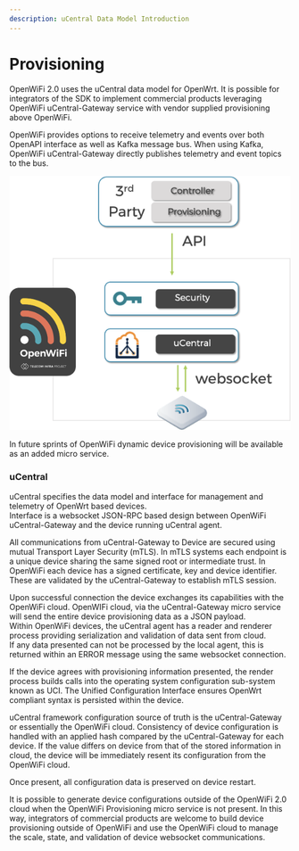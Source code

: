 ```yaml
---
description: uCentral Data Model Introduction
---
```


# Provisioning

OpenWiFi 2.0 uses the uCentral data model for OpenWrt. It is possible for integrators of the SDK to implement commercial products leveraging OpenWiFi uCentral-Gateway service with vendor supplied provisioning above OpenWiFi. 

OpenWiFi provides options to receive telemetry and events over both OpenAPI interface as well as Kafka message bus. When using Kafka, OpenWiFi uCentral-Gateway directly publishes telemetry and event topics to the bus.

![3rd Party Minimum SDK Use](../../.gitbook/assets/image%20%2826%29.png)

In future sprints of OpenWiFi dynamic device provisioning will be available as an added micro service. 

### uCentral

uCentral specifies the data model and interface for management and telemetry of OpenWrt based devices.   
Interface is a websocket JSON-RPC based design between OpenWiFi uCentral-Gateway and the device running uCentral agent.

  
All communications from uCentral-Gateway to Device are secured using mutual Transport Layer Security \(mTLS\). In mTLS systems each endpoint is a unique device sharing the same signed root or intermediate trust. In OpenWiFi each device has a signed certificate, key and device identifier. These are validated by the uCentral-Gateway to establish mTLS session. 

Upon successful connection the device exchanges its capabilities with the OpenWiFi cloud. OpenWIFi cloud, via the uCentral-Gateway micro service will send the entire device provisioning data as a JSON payload.   
Within OpenWiFi devices, the uCentral agent has a reader and renderer process providing serialization and validation of data sent from cloud.   
If any data presented can not be processed by the local agent, this is returned within an ERROR message using the same websocket connection. 

  
If the device agrees with provisioning information presented, the render process builds calls into the operating system configuration sub-system known as UCI. The Unified Configuration Interface ensures OpenWrt compliant syntax is persisted within the device. 

uCentral framework configuration source of truth is the uCentral-Gateway or essentially the OpenWiFi cloud. Consistency of device configuration is handled with an applied hash compared by the uCentral-Gateway for each device. If the value differs on device from that of the stored information in cloud, the device will be immediately resent its configuration from the OpenWiFi cloud. 

Once present, all configuration data is preserved on device restart.

It is possible to generate device configurations outside of the OpenWiFi 2.0 cloud when the OpenWiFi Provisioning micro service is not present. In this way, integrators of commercial products are welcome to build device provisioning outside of OpenWiFi and use the OpenWiFi cloud to manage the scale, state, and validation of device websocket communications. 


